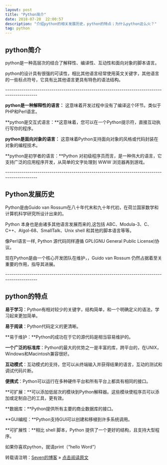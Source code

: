 ```yaml
---
layout: post
title: "Python简介"
date: 2018-07-20  22:00:57
description: "介绍python的相关发展历史，python的特点；为什么python这么火？"
tag: python
---
```


## **python简介**

python是一种高层次的结合了解释性、编译性、互动性和面向对象的脚本语言。

python的设计具有很强的可读性，相比其他语言经常使用英文关键字，其他语言的一些标点符号，它具有比其他语言更具有特色的语法结构。

\----------------------------------------------------------------------------------------------

**python是一种解释性的语言：** 这意味着开发过程中没有了编译这个环节。类似于PHP和Perl语言。

**python是交互式语言：**这意味着，您可以在一个Python提示符，直接互动执行写你的程序。

**python是面向对象的语言：** 这意味着Python支持面向对象的风格或代码封装在对象的编程技术。

**python是初学者的语言：**Python 对初级程序员而言，是一种伟大的语言，它支持广泛的应用程序开发，从简单的文字处理到 WWW 浏览器再到游戏。

\----------------------------------------------------------------------------------------------

## Python发展历史

Python是由Guido van Rossum在八十年代末和九十年代初，在荷兰国家数学和计算机科学研究所设计出来的。

Python 本身也是由诸多其他语言发展而来的,这包括 ABC、Modula-3、C、C++、Algol-68、SmallTalk、Unix shell 和其他的脚本语言等等。

像Perl语言一样, Python 源代码同样遵循 GPL(GNU General Public License)协议。

现在Python是由一个核心开发团队在维护，，Guido van Rossum 仍然占据着至关重要的作用，指导其进展。

\----------------------------------------------------------------------------------------------

## python的特点

**易于学习**：Python有相对较少的关键字，结构简单，和一个明确定义的语法，学习起来更加简单。

**易于阅读**：Python代码定义的更清晰。

**易于维护：**Python的成功在于它的源代码是相当容易维护的。

**一个广泛的标准库**：Python的最大的优势之一是丰富的库，跨平台的，在UNIX，Windows和Macintosh兼容很好。

**互动模式**：互动模式的支持，您可以从终端输入并获得结果的语言，互动的测试和调试代码片断。

**便携式**：Python可以运行在多种硬件平台和所有平台上都具有相同的接口。

**可扩展：**可以添加低层次的模块到Python解释器。这些模块使程序员可以添加或定制自己的工具，更有效。

**数据库：**Python提供所有主要的商业数据库的接口。

**GUI编程：**Python支持GUI可以创建和移植到许多系统调用。

**可扩展性：**相比 shell 脚本，Python 提供了一个更好的结构，且支持大型程序。

如果你喜欢python，就请print（“hello Word”）

转载请注明：[Seven的博客](http://seven.github.io) » [点击阅读原文](https://sevenold.github.io/2016/06/Develop_Tool/)


